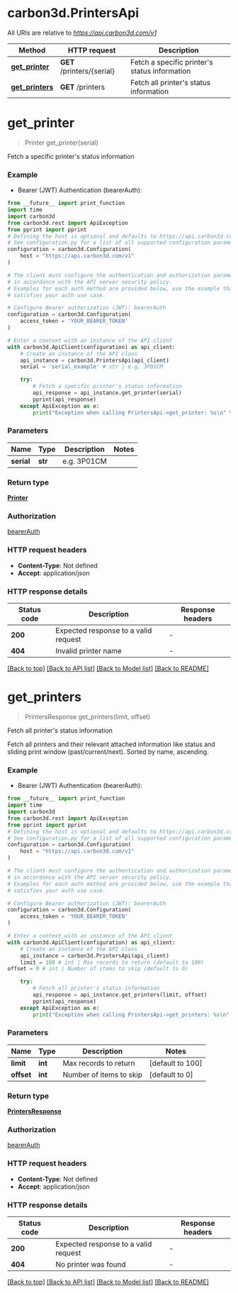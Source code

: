 # carbon3d.PrintersApi

All URIs are relative to *https://api.carbon3d.com/v1*

Method | HTTP request | Description
------------- | ------------- | -------------
[**get_printer**](PrintersApi.md#get_printer) | **GET** /printers/{serial} | Fetch a specific printer&#39;s status information
[**get_printers**](PrintersApi.md#get_printers) | **GET** /printers | Fetch all printer&#39;s status information


# **get_printer**
> Printer get_printer(serial)

Fetch a specific printer's status information

### Example

* Bearer (JWT) Authentication (bearerAuth):
```python
from __future__ import print_function
import time
import carbon3d
from carbon3d.rest import ApiException
from pprint import pprint
# Defining the host is optional and defaults to https://api.carbon3d.com/v1
# See configuration.py for a list of all supported configuration parameters.
configuration = carbon3d.Configuration(
    host = "https://api.carbon3d.com/v1"
)

# The client must configure the authentication and authorization parameters
# in accordance with the API server security policy.
# Examples for each auth method are provided below, use the example that
# satisfies your auth use case.

# Configure Bearer authorization (JWT): bearerAuth
configuration = carbon3d.Configuration(
    access_token = 'YOUR_BEARER_TOKEN'
)

# Enter a context with an instance of the API client
with carbon3d.ApiClient(configuration) as api_client:
    # Create an instance of the API class
    api_instance = carbon3d.PrintersApi(api_client)
    serial = 'serial_example' # str | e.g. 3P01CM

    try:
        # Fetch a specific printer's status information
        api_response = api_instance.get_printer(serial)
        pprint(api_response)
    except ApiException as e:
        print("Exception when calling PrintersApi->get_printer: %s\n" % e)
```

### Parameters

Name | Type | Description  | Notes
------------- | ------------- | ------------- | -------------
 **serial** | **str**| e.g. 3P01CM | 

### Return type

[**Printer**](Printer.md)

### Authorization

[bearerAuth](../README.md#bearerAuth)

### HTTP request headers

 - **Content-Type**: Not defined
 - **Accept**: application/json

### HTTP response details
| Status code | Description | Response headers |
|-------------|-------------|------------------|
**200** | Expected response to a valid request |  -  |
**404** | Invalid printer name |  -  |

[[Back to top]](#) [[Back to API list]](../README.md#documentation-for-api-endpoints) [[Back to Model list]](../README.md#documentation-for-models) [[Back to README]](../README.md)

# **get_printers**
> PrintersResponse get_printers(limit, offset)

Fetch all printer's status information

Fetch all printers and their relevant attached information like status and sliding print window (past/current/next). Sorted by name, ascending.

### Example

* Bearer (JWT) Authentication (bearerAuth):
```python
from __future__ import print_function
import time
import carbon3d
from carbon3d.rest import ApiException
from pprint import pprint
# Defining the host is optional and defaults to https://api.carbon3d.com/v1
# See configuration.py for a list of all supported configuration parameters.
configuration = carbon3d.Configuration(
    host = "https://api.carbon3d.com/v1"
)

# The client must configure the authentication and authorization parameters
# in accordance with the API server security policy.
# Examples for each auth method are provided below, use the example that
# satisfies your auth use case.

# Configure Bearer authorization (JWT): bearerAuth
configuration = carbon3d.Configuration(
    access_token = 'YOUR_BEARER_TOKEN'
)

# Enter a context with an instance of the API client
with carbon3d.ApiClient(configuration) as api_client:
    # Create an instance of the API class
    api_instance = carbon3d.PrintersApi(api_client)
    limit = 100 # int | Max records to return (default to 100)
offset = 0 # int | Number of items to skip (default to 0)

    try:
        # Fetch all printer's status information
        api_response = api_instance.get_printers(limit, offset)
        pprint(api_response)
    except ApiException as e:
        print("Exception when calling PrintersApi->get_printers: %s\n" % e)
```

### Parameters

Name | Type | Description  | Notes
------------- | ------------- | ------------- | -------------
 **limit** | **int**| Max records to return | [default to 100]
 **offset** | **int**| Number of items to skip | [default to 0]

### Return type

[**PrintersResponse**](PrintersResponse.md)

### Authorization

[bearerAuth](../README.md#bearerAuth)

### HTTP request headers

 - **Content-Type**: Not defined
 - **Accept**: application/json

### HTTP response details
| Status code | Description | Response headers |
|-------------|-------------|------------------|
**200** | Expected response to a valid request |  -  |
**404** | No printer was found |  -  |

[[Back to top]](#) [[Back to API list]](../README.md#documentation-for-api-endpoints) [[Back to Model list]](../README.md#documentation-for-models) [[Back to README]](../README.md)

